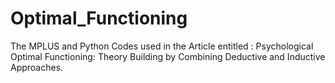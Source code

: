 # Optimal_Functioning
The MPLUS and Python Codes used in the Article entitled :
Psychological Optimal Functioning: Theory Building by Combining Deductive and Inductive Approaches. 
